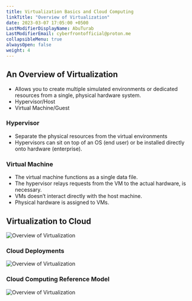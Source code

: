 ```yaml
---
title: Virtualization Basics and Cloud Computing
linkTitle: "Overview of Virtualization"
date: 2023-03-07 17:05:00 +0500
LastModifierDisplayName: AbuTurab
LastModifierEmail: cyberfrontofficial@proton.me
collapsibleMenu: true
alwaysOpen: false
weight: 4
---
```


## **An Overview of Virtualization**

- Allows you to create multiple simulated environments or dedicated resources from a single, physical hardware system.
- Hypervisor/Host
- Virtual Machine/Guest

### Hypervisor

- Separate the physical resources from the virtual environments
- Hypervisors can sit on top of an OS (end user) or be installed directly onto hardware (enterprise).

### Virtual Machine

- The virtual machine functions as a single data file.
- The hypervisor relays requests from the VM to the actual hardware, is necessary.
- VMs doesn’t interact directly with the host machine.
- Physical hardware is assigned to VMs.

## **Virtualization to Cloud**
  
  ![Overview of Virtualization](/notes/ibm-cybersecurity-analyst/Overview%20of%20Virtualization.webp)

### Cloud Deployments
  
  ![Overview of Virtualization](/notes/ibm-cybersecurity-analyst/Overview%20of%20Virtualization-1.webp)

### Cloud Computing Reference Model
  
  ![Overview of Virtualization](/notes/ibm-cybersecurity-analyst/Overview%20of%20Virtualization-2.webp)
